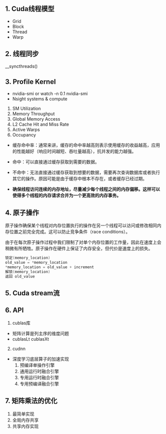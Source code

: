## 1. Cuda线程模型
- Grid
- Block
- Thread
- Warp

## 2. 线程同步
__syncthreads()

## 3. Profile Kernel
- nvidia-smi or watch -n 0.1 nvidia-smi
- Nsight systems & compute
1. SM Utilization
2. Memory Throughput
3. Global Memory Access
4. L2 Cache Hit and Miss Rate
5. Active Warps 
6. Occupancy

- 缓存命中率：通常来讲，缓存的命中率越高则表示使用缓存的收益越高，应用的性能越好（响应时间越短、吞吐量越高），抗并发的能力越强。
- 命中：可以直接通过缓存获取到需要的数据。
- 不命中：无法直接通过缓存获取到想要的数据，需要再次查询数据库或者执行其它的操作。原因可能是由于缓存中根本不存在，或者缓存已经过期。

- **确保线程访问连续的内存地址，尽量减少每个线程之间的内存偏移。这样可以使得多个线程的内存请求合并为一个更高效的内存事务。**

## 4. 原子操作
原子操作确保某个线程对内存位置执行的操作在另一个线程可以访问或修改相同内存位置之前完全完成。这可以防止竞争条件（race conditions）。

由于在每次原子操作过程中我们限制了对单个内存位置的工作量，因此在速度上会稍微有所牺牲。原子操作在硬件上保证了内存安全，但代价是速度上的损失。

```cpp
锁定(memory_location)
old_value = *memory_location
*memory_location = old_value + increment
解锁(memory_location)
返回 old_value
```

## 5. Cuda stream流

## 6. API
1. cublas库
- 矩阵计算是列主序的维度问题
- cublasLt  cublasXt
2. cudnn
- 深度学习底层算子的加速实现
    1. 预编译单操作引擎
    2. 通用运行时融合引擎
    3. 专用运行时融合引擎
    4. 专用预编译融合引擎

## 7. 矩阵乘法的优化
1. 最简单实现
2. 全局内存共享
3. 共享内存实现

